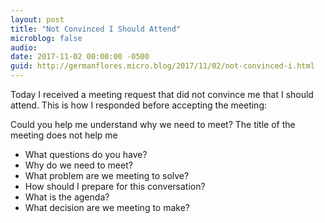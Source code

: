 ```yaml
---
layout: post
title: "Not Convinced I Should Attend"
microblog: false
audio: 
date: 2017-11-02 00:00:00 -0500
guid: http://germanflores.micro.blog/2017/11/02/not-convinced-i.html
---
```

Today I received a meeting request that did not convince me that I should attend. This is how I responded before accepting the meeting:

Could you help me understand why we need to meet? The title of the meeting does not help me

* What questions do you have?
* Why do we need to meet?
* What problem are we meeting to solve?
* How should I prepare for this conversation?
* What is the agenda?
* What decision are we meeting to make?
